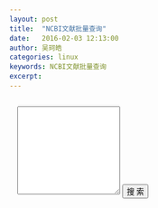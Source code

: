 ```yaml
---
layout: post
title:  "NCBI文献批量查询"
date:   2016-02-03 12:13:00
author: 吴珂皓
categories: linux
keywords: NCBI文献批量查询
excerpt: 
---
```

<style>
  .query, .result {
    padding: 1em;
  }
  .result > ul > li {
    list-style-type:none;
    margin-bottom:0.5em;
  }
  .result > ul > li > h5 {
    padding:0;
    margin:0;
  }
  .result > ul > li > h5 > .title {
    font-size: 1em;
  }
  .result > ul > li > span {
    font-size: 0.8em;
    color: #BBB;
  }
  .result > ul > li > .author {
    padding-left:1em;
  }
  .heart {
    display: none;
    margin: auto;
  }
  .query > textarea::-webkit-input-placeholder:after{
    content : "#请输入查询关键词，一行一个，如：\AADH4\Ars2980333\A"
  }
  .query > textarea:-moz-placeholder:after{
    content : "#请输入查询关键词，一行一个，如：\AADH4\Ars2980333\A"
  }
</style>
<div class = "query">
  <textarea class="form-control" rows="10"></textarea>
  <button type="button" id = "query" class="btn btn-primary btn-lg btn-block">搜  索</button>
</div>
<div class="text-center">
  <div class="heart">
      <img src = "/img/heart.gif">
  </div>
</div>
<div class = "result">
</div>
<script type="text/javascript" src="/js/jquery-1.11.3.min.js"></script>
<script>
var query  = function(keyword){
    var xmlDoc 
    $.ajax({
        url:"http://eutils.ncbi.nlm.nih.gov/entrez/eutils/esearch.fcgi?usehistory=y&db=pubmed&term="+keyword,
        dataType:'xml',
        type:'get',
        success:function(xmlDoc){
          var ids = $.trim($(xmlDoc).find('IdList').text()).split("\n")
          var totalItem = $("<ul></ul>")
          $.each(ids,function(i,v){
              $.ajax({
                  url:"http://eutils.ncbi.nlm.nih.gov/entrez/eutils/esummary.fcgi?db=pubmed&id=" + ids[i],
                  dataType:'xml',
                  type:'get',
                  success:function(data){
                      console.log(data)
                      var title = $(data).find('[Name="Title"]').text()
                      var url = "http://www.ncbi.nlm.nih.gov/pubmed/?term="+$(data).find('[Name="pubmed"]').text()
                      var author = $(data).find('[Name="LastAuthor"]').text()
                      var journal = $(data).find('[Name="Source"]').text()
                      var date = $(data).find('[Name="PubDate"]').text()
                      var title = $("<h5></h5>").append($("<a></a>").html(title).attr("href",url)).addClass("title")
                      var author = $("<span></span>").html("Last Author: "+author).addClass("author")
                      var journal = $("<span></span>").html("[" + journal + "]").addClass("journal")
                      var date = $("<span></span>").html("Publish Date: " + date).addClass("pubdate")
                      var item = $("<li></li>").append(title).append(author).append(date).append(journal)
                      totalItem.append(item)
                  }
              })
          })
          $(".result").prepend(totalItem)
          $(".result").prepend($("<h4></h4>").html(keyword))
        },
        async:false
    })
}

$("#query").click(function(){
  $(".query").hide()
  $(".heart").show()
  setTimeout(function(){
    var data = $.trim($("textarea").val()).split("\n")
    for(var i = 0; i < data.length; i++){
      query(data[i])
    }
    $(".heart").hide()
  }, 300);

})
</script>
